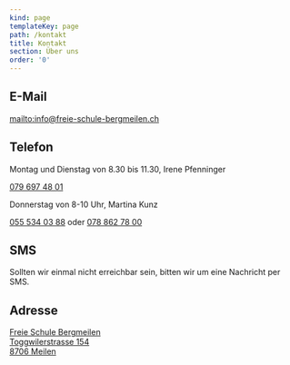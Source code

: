 ```yaml
---
kind: page
templateKey: page
path: /kontakt
title: Kontakt
section: Über uns
order: '0'
---
```

## E-Mail

<mailto:info@freie-schule-bergmeilen.ch>



## Telefon

Montag und Dienstag von 8.30 bis 11.30, Irene Pfenninger

<a href="tel:079 697 48 01">079 697 48 01</a> 

Donnerstag von 8-10 Uhr, Martina Kunz

<a href="tel:055 534 03 88">055 534 03 88</a> oder 
<a href="tel:078 862 78 00">078 862 78 00</a>

## SMS

Sollten wir einmal nicht erreichbar sein, bitten wir um eine Nachricht per SMS.

## Adresse

[
Freie Schule Bergmeilen \
Toggwilerstrasse 154 \
8706 Meilen
](https://goo.gl/maps/8ESxFM69JWQ2)
